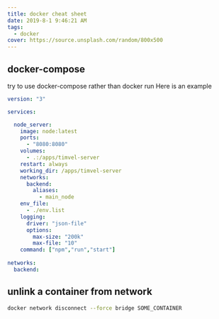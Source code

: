 ```yaml
---
title: docker cheat sheet
date: 2019-8-1 9:46:21 AM
tags:
  - docker
cover: https://source.unsplash.com/random/800x500
---
```


## docker-compose

try to use docker-compose rather than docker run
Here is an example
```yml
version: "3"

services:

  node_server:
    image: node:latest
    ports: 
      - "8080:8080"
    volumes: 
      - .:/apps/timvel-server
    restart: always
    working_dir: /apps/timvel-server
    networks:
      backend:
        aliases:
          - main_node
    env_file: 
      - ./env.list
    logging:
      driver: "json-file"
      options:
        max-size: "200k"
        max-file: "10"
    command: ["npm","run","start"]
    
networks:
  backend:

```

## unlink a container from network
```bash
docker network disconnect --force bridge SOME_CONTAINER
```